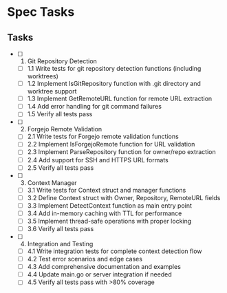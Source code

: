 # Spec Tasks

## Tasks

- [ ] 1. Git Repository Detection
  - [ ] 1.1 Write tests for git repository detection functions (including worktrees)
  - [ ] 1.2 Implement IsGitRepository function with .git directory and worktree support
  - [ ] 1.3 Implement GetRemoteURL function for remote URL extraction
  - [ ] 1.4 Add error handling for git command failures
  - [ ] 1.5 Verify all tests pass

- [ ] 2. Forgejo Remote Validation
  - [ ] 2.1 Write tests for Forgejo remote validation functions
  - [ ] 2.2 Implement IsForgejoRemote function for URL validation
  - [ ] 2.3 Implement ParseRepository function for owner/repo extraction
  - [ ] 2.4 Add support for SSH and HTTPS URL formats
  - [ ] 2.5 Verify all tests pass

- [ ] 3. Context Manager
  - [ ] 3.1 Write tests for Context struct and manager functions
  - [ ] 3.2 Define Context struct with Owner, Repository, RemoteURL fields
  - [ ] 3.3 Implement DetectContext function as main entry point
  - [ ] 3.4 Add in-memory caching with TTL for performance
  - [ ] 3.5 Implement thread-safe operations with proper locking
  - [ ] 3.6 Verify all tests pass

- [ ] 4. Integration and Testing
  - [ ] 4.1 Write integration tests for complete context detection flow
  - [ ] 4.2 Test error scenarios and edge cases
  - [ ] 4.3 Add comprehensive documentation and examples
  - [ ] 4.4 Update main.go or server integration if needed
  - [ ] 4.5 Verify all tests pass with >80% coverage